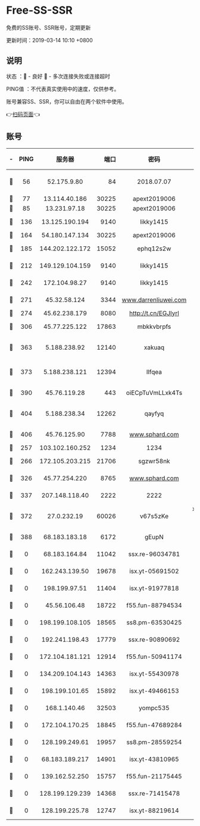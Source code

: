 # Free-SS-SSR

免费的SS账号、SSR账号，定期更新

更新时间：2019-03-14 10:10 +0800

## 说明

状态     ：🙂 - 良好 🙁 - 多次连接失败或连接超时

PING值   ：不代表真实使用中的速度，仅供参考。

账号兼容SS、SSR，你可以自由在两个软件中使用。

👉[扫码页面](https://liesauer.github.io/Free-SS-SSR/)👈

## 账号

|-|PING|服务器|端口|密码|加密方式|区域|
|:----:|:----:|:-----:|-----:|:----:|:----:|:----:|
|🙂|56|52.175.9.80|84|2018.07.07|chacha20-ietf-poly1305|HK|
|🙂|77|13.114.40.186|30225|apext2019006|chacha20|JP|
|🙂|85|13.231.97.18|30225|apext2019006|chacha20|JP|
|🙂|136|13.125.190.194|9140|likky1415|aes-256-cfb|KR|
|🙂|164|54.180.147.134|30225|apext2019006|chacha20|KR|
|🙂|185|144.202.122.172|15052|ephq12s2w|aes-256-cfb|US|
|🙂|212|149.129.104.159|9140|likky1415|aes-256-cfb|HK|
|🙂|242|172.104.98.27|9140|likky1415|aes-256-cfb|JP|
|🙂|271|45.32.58.124|3344|www.darrenliuwei.com|aes-256-cfb|JP|
|🙂|274|45.62.238.179|8080|http://t.cn/EGJIyrl|rc4-md5|CA|
|🙂|306|45.77.225.122|17863|mbkkvbrpfs|aes-256-cfb|GB|
|🙂|363|5.188.238.92|12140|xakuaq|chacha20-ietf-poly1305|BR|
|🙂|373|5.188.238.121|12394|llfqea|chacha20-ietf-poly1305|BR|
|🙂|390|45.76.119.28|443|oiECpTuVmLLxk4Ts|aes-256-cfb|AU|
|🙂|404|5.188.238.34|12262|qayfyq|chacha20-ietf-poly1305|BR|
|🙂|406|45.76.125.90|7788|www.sphard.com|aes-256-cfb|AU|
|🙂|257|103.102.160.252|1234|1234|rc4-md5|JP|
|🙂|266|172.105.203.215|21706|sgzwr58nk|aes-256-cfb|JP|
|🙂|326|45.77.254.220|8765|www.sphard.com|aes-256-cfb|SG|
|🙂|337|207.148.118.40|2222|2222|aes-256-cfb|SG|
|🙂|372|27.0.232.19|60026|v67s5zKe|xchacha20-ietf-poly1305|HK|
|🙂|388|68.183.183.18|6172|gEupN|aes-256-cfb|SG|
|🙁|0|68.183.164.84|11042|ssx.re-96034781|aes-256-cfb|US|
|🙁|0|162.243.139.50|19678|isx.yt-05691502|aes-256-cfb|US|
|🙁|0|198.199.97.51|11404|isx.yt-91977818|aes-256-cfb|US|
|🙁|0|45.56.106.48|18722|f55.fun-88794534|aes-256-cfb|US|
|🙁|0|198.199.108.105|18565|ss8.pm-63530425|aes-256-cfb|US|
|🙁|0|192.241.198.43|17779|ssx.re-90890692|aes-256-cfb|US|
|🙁|0|172.104.181.121|12914|f55.fun-50941174|aes-256-cfb|SG|
|🙁|0|134.209.104.143|14363|isx.yt-55430978|aes-256-cfb|SG|
|🙁|0|198.199.101.65|15892|isx.yt-49466153|aes-256-cfb|US|
|🙁|0|168.1.140.46|32503|yompc535|aes-256-cfb|AU|
|🙁|0|172.104.170.25|18845|f55.fun-47689284|aes-256-cfb|SG|
|🙁|0|128.199.249.61|19957|ss8.pm-28559254|aes-256-cfb|SG|
|🙁|0|68.183.189.217|14901|isx.yt-43810965|aes-256-cfb|SG|
|🙁|0|139.162.52.250|15757|f55.fun-21175445|aes-256-cfb|SG|
|🙁|0|128.199.129.239|14368|ssx.re-71415478|aes-256-cfb|SG|
|🙁|0|128.199.225.78|12747|isx.yt-88219614|aes-256-cfb|SG|
